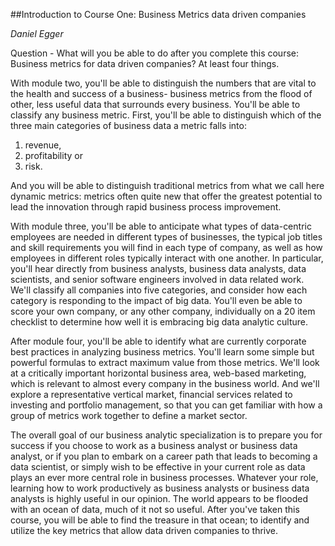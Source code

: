 <!-- .slide: style="text-align: justify;"> -->  
##Introduction to Course One: Business Metrics data driven companies

*Daniel Egger*

Question - What will you be able to do after you complete this course: Business metrics for data driven companies? At least four things.

With module two, you'll be able to distinguish the numbers that are vital to the health and success of a business- business metrics from the flood of other, less useful data that surrounds every business. You'll be able to classify any business metric. First, you'll be able to distinguish which of the three main categories of business data a metric falls into:

1.	revenue,
2.	profitability or
3.	risk.

And you will be able to distinguish traditional metrics from what we call here dynamic metrics: metrics often quite new that offer the greatest potential to lead the innovation through rapid business process improvement.

With module three, you'll be able to anticipate what types of data-centric employees are needed in different types of businesses, the typical job titles and skill requirements you will find in each type of company, as well as how employees in different roles typically interact with one another. In particular, you'll hear directly from business analysts, business data analysts, data scientists, and senior software engineers involved in data related work. We'll classify all companies into five categories, and consider how each category is responding to the impact of big data. You'll even be able to score your own company, or any other company, individually on a 20 item checklist to determine how well it is embracing big data analytic culture.

After module four, you'll be able to identify what are currently corporate best practices in analyzing business metrics. You'll learn some simple but powerful formulas to extract maximum value from those metrics. We'll look at a critically important horizontal business area, web-based marketing, which is relevant to almost every company in the business world. And we'll explore a representative vertical market, financial services related to investing and portfolio management, so that you can get familiar with how a group of metrics work together to define a market sector.

The overall goal of our business analytic specialization is to prepare you for success if you choose to work as a business analyst or business data analyst, or if you plan to embark on a career path that leads to becoming a data scientist, or simply wish to be effective in your current role as data plays an ever more central role in business processes. Whatever your role, learning how to work productively as business analysts or business data analysts is highly useful in our opinion. The world appears to be flooded with an ocean of data, much of it not so useful. After you've taken this course, you will be able to find the treasure in that ocean; to identify and utilize the key metrics that allow data driven companies to thrive.